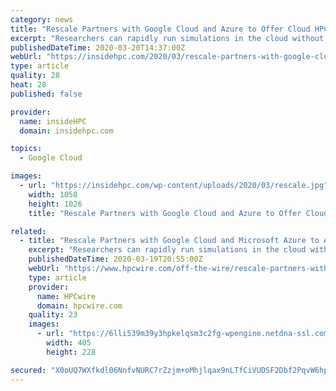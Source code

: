```yaml
---
category: news
title: "Rescale Partners with Google Cloud and Azure to Offer Cloud HPC for COVID-19 Researchers"
excerpt: "Researchers can rapidly run simulations in the cloud without setup time or IT teams using Rescale’s turnkey platform combined with cloud computing resources from Google Cloud Platform and Microsoft Azure. For decades, bioscience and pharmaceutical companies have been using high performance computing to develop and validate new solutions and ..."
publishedDateTime: 2020-03-20T14:37:00Z
webUrl: "https://insidehpc.com/2020/03/rescale-partners-with-google-cloud-and-azure-to-offer-cloud-hpc-for-covid-19-researchers/"
type: article
quality: 28
heat: 28
published: false

provider:
  name: insideHPC
  domain: insidehpc.com

topics:
  - Google Cloud

images:
  - url: "https://insidehpc.com/wp-content/uploads/2020/03/rescale.jpg"
    width: 1058
    height: 1026
    title: "Rescale Partners with Google Cloud and Azure to Offer Cloud HPC for COVID-19 Researchers"

related:
  - title: "Rescale Partners with Google Cloud and Microsoft Azure to Accelerate the Race for COVID-19 Vaccine"
    excerpt: "Researchers can rapidly run simulations in the cloud without setup time or IT teams using Rescale’s turnkey platform combined with cloud computing resources from Google Cloud Platform and Microsoft Azure. For decades, bioscience and pharmaceutical companies have been using high performance computing to develop and validate new solutions and ..."
    publishedDateTime: 2020-03-19T20:55:00Z
    webUrl: "https://www.hpcwire.com/off-the-wire/rescale-partners-with-google-cloud-and-microsoft-azure-to-accelerate-race-covid-19/"
    type: article
    provider:
      name: HPCwire
      domain: hpcwire.com
    quality: 23
    images:
      - url: "https://6lli539m39y3hpkelqsm3c2fg-wpengine.netdna-ssl.com/wp-content/uploads/2018/03/cloud-silicon_shutterstock_622863563_800x-405x228.jpg"
        width: 405
        height: 228

secured: "X0oUQ7WXfkdl06NnfvNURC7rZzjm+oMhjlqax9nLTfCiVUDSF2Dbf2PqvW6hpwg0Oj6vCGWcuO1z1mVvmmQMRlQbmkwcJMI3R3PnIqZrL6Mk6VNCRkJAKMY6TNcHTh8GbXXrNXRF2nHsbRZArk9Rg6aT7xcdVXTwY+Trrzd5w2GsVbU97RlitUW8EsFSSkX1L1lNgtHXv0SZ5EmoYNPdiALKg91cB4Fg69ug0FBSrJH+Xue3J74VeXm3E4oLEgMXdAhj/X9kkp7mZvSaMd9PS9N8lA2oYhTPGEAHQgDeQKwPp9wehNJjl3U+KwbDCZU5vEOIUtigunbI8NYnl94h13+mrlTs7/DW8JMhVyZL+3MSAZHe+W/jlF9vmUu9HKVAjDQmuclkNkq8lv7XxQivxzRE0zvVAPUNmdKN8kW0Q/u8DiPXh5QgBBjH76pXiL20LyENaPyGaCPE7hbrO11LYrjjjjRpvzM90L5zM04NbeY=;XsxGFl3qUQkfi6WiFBUwXw=="
---
```


